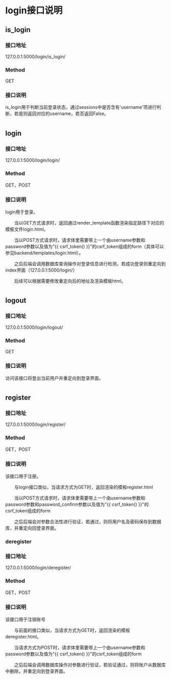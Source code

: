 # login接口说明
## is_login

### 接口地址
127.0.0.1:5000/login/is_login/
### Method
GET  
### 接口说明
is_login用于判断当前登录状态，通过sessions中是否含有'username'项进行判断，若是则返回对应的username，若否返回False。
# 
## login
### 接口地址
127.0.0.1:5000/login/login/
### Method
GET，POST
### 接口说明
login用于登录。  

&ensp;&ensp;&ensp;&ensp;当以GET方式请求时，返回通过render_template函数渲染指定路径下对应的模板文件login.html。  

&ensp;&ensp;&ensp;&ensp;当以POST方式请求时，请求体里需要带上一个由username参数和password参数以及值为"{{ csrf_token() }}"的csrf_token组成的form（具体可以参见backend/templates/login.html）。  

&ensp;&ensp;&ensp;&ensp;之后后端会调用数据库查询操作对登录信息进行检测，若成功登录则重定向到index界面（127.0.0.1:5000/login/）  

&ensp;&ensp;&ensp;&ensp;后续可以根据需要修改重定向后的地址及渲染模板html。
# 
## logout
### 接口地址
127.0.0.1:5000/login/logout/
### Method
GET
### 接口说明
访问该接口将登出当前用户并重定向到登录界面。
# 
## register
### 接口地址
127.0.0.1:5000/login/register/
### Method
GET，POST
### 接口说明
该接口用于注册。  

&ensp;&ensp;&ensp;&ensp;与login接口类似，当请求方式为GET时，返回渲染的模板register.html  

&ensp;&ensp;&ensp;&ensp;当以POST方式请求时，请求体里需要带上一个由username参数和password参数和password_confirm参数以及值为"{{ csrf_token() }}"的csrf_token组成的form  

&ensp;&ensp;&ensp;&ensp;之后后端会对参数合法性进行验证，若通过，则将用户名及密码保存到数据库，并重定向回登录界面。
### deregister
### 接口地址
127.0.0.1:5000/login/deregister/
### Method
GET，POST
### 接口说明
该接口用于注销账号  

&ensp;&ensp;&ensp;&ensp;与前面的接口类似，当请求方式为GET时，返回渲染的模板deregister.html。  

&ensp;&ensp;&ensp;&ensp;当请求方式为POST时，请求体里需要带上一个由username参数和password参数以及值为"{{ csrf_token() }}"的csrf_token组成的form  

&ensp;&ensp;&ensp;&ensp;之后后端会调用数据库操作对参数进行验证，若验证通过，则将账户从数据库中删除，并重定向到登录界面。
